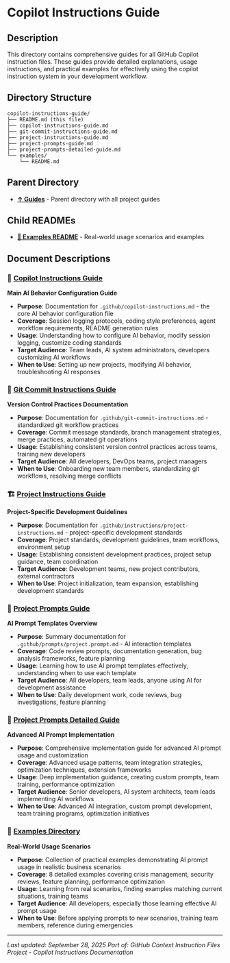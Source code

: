 # Copilot Instructions Guide

## Description
This directory contains comprehensive guides for all GitHub Copilot instruction files. These guides provide detailed explanations, usage instructions, and practical examples for effectively using the copilot instruction system in your development workflow.

## Directory Structure
```
copilot-instructions-guide/
├── README.md (this file)
├── copilot-instructions-guide.md
├── git-commit-instructions-guide.md
├── project-instructions-guide.md
├── project-prompts-guide.md
├── project-prompts-detailed-guide.md
└── examples/
    └── README.md
```

## Parent Directory
- **[↑ Guides](../README.md)** - Parent directory with all project guides

## Child READMEs
- **[📁 Examples README](examples/README.md)** - Real-world usage scenarios and examples

## Document Descriptions

### 🤖 **[Copilot Instructions Guide](copilot-instructions-guide.md)**
**Main AI Behavior Configuration Guide**
- **Purpose**: Documentation for `.github/copilot-instructions.md` - the core AI behavior configuration file
- **Coverage**: Session logging protocols, coding style preferences, agent workflow requirements, README generation rules
- **Usage**: Understanding how to configure AI behavior, modify session logging, customize coding standards
- **Target Audience**: Team leads, AI system administrators, developers customizing AI workflows
- **When to Use**: Setting up new projects, modifying AI behavior, troubleshooting AI responses

### 🔗 **[Git Commit Instructions Guide](git-commit-instructions-guide.md)**
**Version Control Practices Documentation**
- **Purpose**: Documentation for `.github/git-commit-instructions.md` - standardized git workflow practices
- **Coverage**: Commit message standards, branch management strategies, merge practices, automated git operations
- **Usage**: Establishing consistent version control practices across teams, training new developers
- **Target Audience**: All developers, DevOps teams, project managers
- **When to Use**: Onboarding new team members, standardizing git workflows, resolving merge conflicts

### 🏗️ **[Project Instructions Guide](project-instructions-guide.md)**
**Project-Specific Development Guidelines**
- **Purpose**: Documentation for `.github/instructions/project-instructions.md` - project-specific development standards
- **Coverage**: Project standards, development guidelines, team workflows, environment setup
- **Usage**: Establishing consistent development practices, project setup guidance, team coordination
- **Target Audience**: Development teams, new project contributors, external contractors
- **When to Use**: Project initialization, team expansion, establishing development standards

### 🎯 **[Project Prompts Guide](project-prompts-guide.md)**
**AI Prompt Templates Overview**
- **Purpose**: Summary documentation for `.github/prompts/project.prompt.md` - AI interaction templates
- **Coverage**: Code review prompts, documentation generation, bug analysis frameworks, feature planning
- **Usage**: Learning how to use AI prompt templates effectively, understanding when to use each template
- **Target Audience**: All developers, team leads, anyone using AI for development assistance
- **When to Use**: Daily development work, code reviews, bug investigations, feature planning

### 📖 **[Project Prompts Detailed Guide](project-prompts-detailed-guide.md)**
**Advanced AI Prompt Implementation**
- **Purpose**: Comprehensive implementation guide for advanced AI prompt usage and customization
- **Coverage**: Advanced usage patterns, team integration strategies, optimization techniques, extension frameworks
- **Usage**: Deep implementation guidance, creating custom prompts, team training, performance optimization
- **Target Audience**: Senior developers, AI system architects, team leads implementing AI workflows
- **When to Use**: Advanced AI integration, custom prompt development, team training programs, optimization initiatives

### 📁 **[Examples Directory](examples/)**
**Real-World Usage Scenarios**
- **Purpose**: Collection of practical examples demonstrating AI prompt usage in realistic business scenarios
- **Coverage**: 8 detailed examples covering crisis management, security reviews, feature planning, performance optimization
- **Usage**: Learning from real scenarios, finding examples matching current situations, training teams
- **Target Audience**: All developers, especially those learning effective AI prompt usage
- **When to Use**: Before applying prompts to new scenarios, training team members, reference during emergencies

---

*Last updated: September 28, 2025*
*Part of: GitHub Context Instruction Files Project - Copilot Instructions Documentation*
